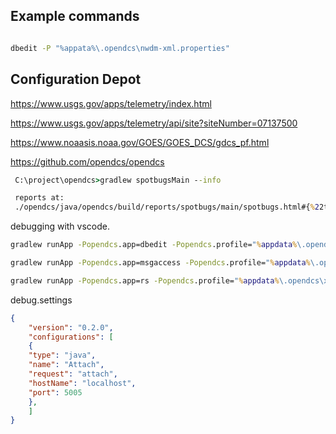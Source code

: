
## Example commands

```bash

dbedit -P "%appata%\.opendcs\nwdm-xml.properties"


```



## Configuration Depot

https://www.usgs.gov/apps/telemetry/index.html


https://www.usgs.gov/apps/telemetry/api/site?siteNumber=07137500


https://www.noaasis.noaa.gov/GOES/GOES_DCS/gdcs_pf.html

https://github.com/opendcs/opendcs




```bat
 C:\project\opendcs>gradlew spotbugsMain --info

 reports at:
 ./opendcs/java/opendcs/build/reports/spotbugs/main/spotbugs.html#{%22tab%22:%22listByCategories%22,%22includeFixed%22:false,%22release%22:-1,%22priority%22:4}
 ```

debugging with vscode.

```cmd
gradlew runApp -Popendcs.app=dbedit -Popendcs.profile="%appdata%\.opendcs\xml.profile" -Popendcs.debug=5005

gradlew runApp -Popendcs.app=msgaccess -Popendcs.profile="%appdata%\.opendcs\xml.profile" -Popendcs.debug=5005

gradlew runApp -Popendcs.app=rs -Popendcs.profile="%appdata%\.opendcs\xml.profile" -Popendcs.arg=issue877
```

debug.settings
```json
{
    "version": "0.2.0",
    "configurations": [
    {
    "type": "java",
    "name": "Attach",
    "request": "attach",
    "hostName": "localhost",
    "port": 5005
    },
    ]
}
```
